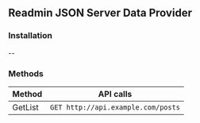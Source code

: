 ## Readmin JSON Server Data Provider

### Installation
--

### Methods
| Method    | API calls         |
| --------- | ------------------|
|GetList|`GET http://api.example.com/posts`|